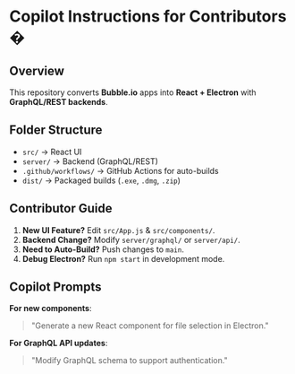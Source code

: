 # Copilot Instructions for Contributors �

## Overview
This repository converts **Bubble.io** apps into **React + Electron** with **GraphQL/REST backends**.

## Folder Structure
- `src/` → React UI  
- `server/` → Backend (GraphQL/REST)  
- `.github/workflows/` → GitHub Actions for auto-builds  
- `dist/` → Packaged builds (`.exe`, `.dmg`, `.zip`)  

## Contributor Guide
1. **New UI Feature?** Edit `src/App.js` & `src/components/`.  
2. **Backend Change?** Modify `server/graphql/` or `server/api/`.  
3. **Need to Auto-Build?** Push changes to `main`.  
4. **Debug Electron?** Run `npm start` in development mode.

## Copilot Prompts
**For new components**:  
> "Generate a new React component for file selection in Electron."

**For GraphQL API updates**:  
> "Modify GraphQL schema to support authentication."
